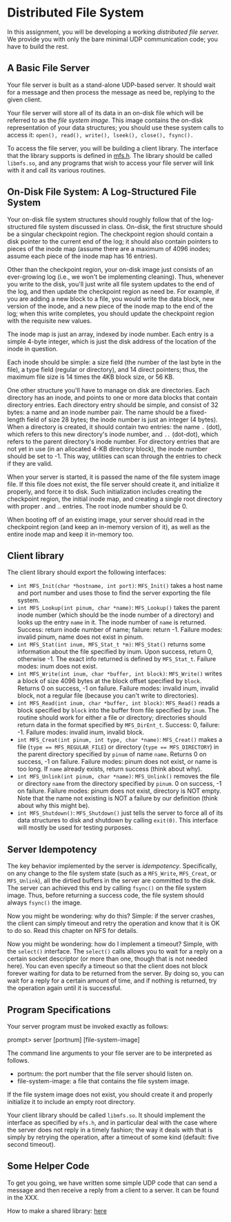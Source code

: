 
# Distributed File System

In this assignment, you will be developing a working *distributed file
server.* We provide you with only the bare minimal UDP communication
code; you have to build the rest. 

## A Basic File Server

Your file server is built as a stand-alone UDP-based server. It should wait
for a message and then process the message as need be, replying to the given
client.

Your file server will store all of its data in an on-disk file which will
be referred to as the *file system image*. This image contains the on-disk
representation of your data structures; you should use these system calls
to access it: `open(), read(), write(), lseek(), close(), fsync().`

To access the file server, you will be building a client library. The
interface that the library supports is defined in [mfs.h](mfs.h).  The
library should be called `libmfs.so`, and any programs that wish to access
your file server will link with it and call its various routines.

## On-Disk File System: A Log-Structured File System

Your on-disk file system structures should roughly follow that of the
log-structured file system discussed in class. On-disk, the first structure
should be a singular checkpoint region. The checkpoint region should contain a
disk pointer to the current end of the log; it should also contain pointers 
to pieces of the inode map (assume there are a maximum of 4096 inodes; assume
each piece of the inode map has 16 entries).

Other than the checkpoint region, your on-disk image just consists of an
ever-growing log (i.e., we won't be implementing cleaning). Thus, whenever you
write to the disk, you'll just write all file system updates to the end of the
log, and then update the checkpoint region as need be. For example, if you are
adding a new block to a file, you would write the data block, new version of
the inode, and a new piece of the inode map to the end of the log; when this
write completes, you should update the checkpoint region with the requisite
new values. 

The inode map is just an array, indexed by inode number. Each entry is a
simple 4-byte integer, which is just the disk address of the location of the
inode in question.

Each inode should be simple: a size field (the number of the last byte in
the file), a type field (regular or directory), and 14 direct pointers; thus,
the maximum file size is 14 times the 4KB block size, or 56 KB.

One other structure you'll have to manage on disk are
directories. Each directory has an inode, and points to one or more
data blocks that contain directory entries. Each directory entry
should be simple, and consist of 32 bytes: a name and an inode number
pair. The name should be a fixed-length field of size 28 bytes; the
inode number is just an integer (4 bytes). When a directory is
created, it should contain two entries: the name `.` (dot), which
refers to this new directory's inode number, and `..` (dot-dot), which
refers to the parent directory's inode number. For directory entries
that are not yet in use (in an allocated 4-KB directory block), the
inode number should be set to -1. This way, utilities can scan through
the entries to check if they are valid.

When your server is started, it is passed the name of the file system image
file. If this file does not exist, the file server should create it, and
initialize it properly, and force it to disk. Such initialization includes
creating the checkpoint region, the initial inode map, and creating a single
root directory with proper . and .. entries. The root inode number should be 0.

When booting off of an existing image, your server should read in the
checkpoint region (and keep an in-memory version of it), as well as the entire
inode map and keep it in-memory too.


## Client library

The client library should export the following interfaces:

- `int MFS_Init(char *hostname, int port)`: `MFS_Init()` takes a host name
and port number and uses those to find the server exporting the file system.
- `int MFS_Lookup(int pinum, char *name)`: `MFS_Lookup()` takes the parent
inode number (which should be the inode number of a directory) and looks up
the entry `name` in it. The inode number of `name` is returned. Success: 
return inode number of name; failure: return -1. Failure modes: invalid pinum,
name does not exist in pinum.
- `int MFS_Stat(int inum, MFS_Stat_t *m)`: `MFS_Stat()` returns some
information about the file specified by inum. Upon success, return 0,
otherwise -1. The exact info returned is defined by `MFS_Stat_t`. Failure modes:
inum does not exist. 
- `int MFS_Write(int inum, char *buffer, int block)`: `MFS_Write()` writes a
block of size 4096 bytes at the block offset specified by `block`. Returns 0
on success, -1 on failure. Failure modes: invalid inum, invalid block, not a
regular file (because you can't write to directories).
- `int MFS_Read(int inum, char *buffer, int block)`: `MFS_Read()` reads
a block specified by `block` into the buffer from file specified by
`inum`. The routine should work for either a file or directory;
directories should return data in the format specified by
`MFS_DirEnt_t`. Success: 0, failure: -1. Failure modes: invalid inum,
invalid block. 
- `int MFS_Creat(int pinum, int type, char *name)`: `MFS_Creat()` makes a
file (`type == MFS_REGULAR_FILE`) or directory (`type == MFS_DIRECTORY`)
in the parent directory specified by `pinum` of name `name`. Returns 0 on
success, -1 on failure. Failure modes: pinum does not exist, or name is too
long. If `name` already exists, return success (think about why).
- `int MFS_Unlink(int pinum, char *name)`: `MFS_Unlink()` removes the file or
directory `name` from the directory specified by `pinum`. 0 on success, -1
on failure. Failure modes: pinum does not exist, directory is NOT empty. Note
that the name not existing is NOT a failure by our definition (think about why
this might be). 
- `int MFS_Shutdown()`: `MFS_Shutdown()` just tells the server to force all
of its data structures to disk and shutdown by calling `exit(0)`. This interface
will mostly be used for testing purposes.


## Server Idempotency

The key behavior implemented by the server is *idempotency*.
Specifically, on any change to the file system state (such as a
`MFS_Write`, `MFS_Creat`, or `MFS_Unlink`), all the dirtied buffers in the
server are committed to the disk.  The server can achieved this end by
calling `fsync()` on the file system image. Thus, before returning a
success code, the file system should always `fsync()` the image.

Now you might be wondering: why do this? Simple: if the server crashes, the
client can simply timeout and retry the operation and know that it is OK to do
so. Read this chapter on NFS for details.


Now you might be wondering: how do I implement a timeout? Simple, with the
`select()` interface. The `select()` calls allows you to wait for a reply
on a certain socket descriptor (or more than one, though that is not needed
here). You can even specify a timeout so that the client does not block
forever waiting for data to be returned from the server. By doing so, you can
wait for a reply for a certain amount of time, and if nothing is returned, try
the operation again until it is successful.

## Program Specifications

Your server program must be invoked exactly as follows:

prompt> server [portnum] [file-system-image]

The command line arguments to your file server are to be interpreted as follows.  

- portnum: the port number that the file server should listen on.
- file-system-image: a file that contains the file system image.

If the file system image does not exist, you should create it and properly
initialize it to include an empty root directory.

Your client library should be called `libmfs.so`. It should implement
the interface as specified by `mfs.h`, and in particular deal with
the case where the server does not reply in a timely fashion; the way
it deals with that is simply by retrying the operation, after a
timeout of some kind (default: five second timeout).

## Some Helper Code

To get you going, we have written some simple UDP code that can send a
message and then receive a reply from a client to a server. It can be found in
the XXX.

How to make a shared library: [here](https://tldp.org/HOWTO/Program-Library-HOWTO/shared-libraries.html)




